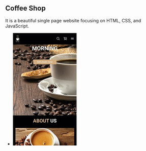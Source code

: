 ## Coffee Shop
It is a beautiful single page website focusing on HTML, CSS, and JavaScript.
* ![image](image.jpg)
